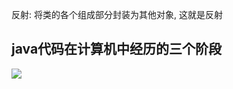 反射: 将类的各个组成部分封装为其他对象, 这就是反射

## java代码在计算机中经历的三个阶段



![](https://pic.superbed.cn/item/5dbea0e68e0e2e3ee9da6c2b.jpg)












